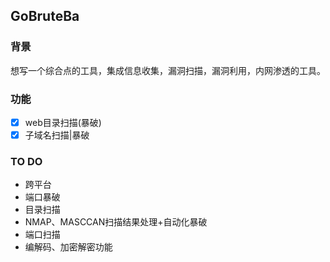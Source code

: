 ## GoBruteBa
### 背景
想写一个综合点的工具，集成信息收集，漏洞扫描，漏洞利用，内网渗透的工具。

### 功能
- [x] web目录扫描(暴破)
- [x] 子域名扫描|暴破

### TO DO
* 跨平台
* 端口暴破
* 目录扫描
* NMAP、MASCCAN扫描结果处理+自动化暴破
* 端口扫描
* 编解码、加密解密功能
